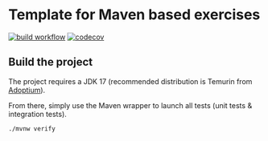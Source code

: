 # Template for Maven based exercises

[![build workflow](https://github.com/bricedumontepita/web_app_spring_training/actions/workflows/build.yml/badge.svg)](https://github.com/bricedumontepita/web_app_spring_training/actions)
[![codecov](https://codecov.io/gh/bricedumontepita/web_app_spring_training/branch/main/graph/badge.svg)](https://codecov.io/gh/bricedumontepita/web_app_spring_training)

## Build the project

The project requires a JDK 17 (recommended distribution is Temurin from [Adoptium](https://adoptium.net/)).

From there, simply use the Maven wrapper to launch all tests (unit tests & integration tests).

`./mvnw verify`
